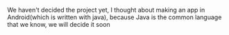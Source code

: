 We haven't decided the project yet, I thought about making an app in Android(which is written with java), because Java is the common language that we know, we will decide it soon
